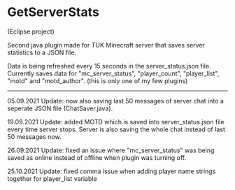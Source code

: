 # GetServerStats
(Eclipse project)

Second java plugin made for TUK Minecraft server that saves server statistics to a JSON file.

Data is being refreshed every 15 seconds in the server_status.json file.
Currently saves data for "mc_server_status", "player_count", "player_list", "motd" and "motd_author".
(this is only one of my few plugins)

***

05.09.2021 Update: now also saving last 50 messages of server chat into a seperate JSON file (ChatSaver.java).

19.09.2021 Update: added MOTD which is saved into server_status.json file every time server stops. Server is also saving the whole chat instead of last 50 messages now.

26.09.2021 Update: fixed an issue where "mc_server_status" was being saved as online instead of offline when plugin was turning off.

25.10.2021 Update: fixed comma issue when adding player name strings together for player_list variable
